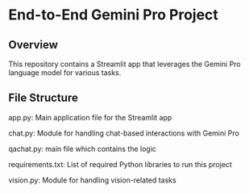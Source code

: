 # End-to-End Gemini Pro Project

## Overview

This repository contains a Streamlit app that leverages the Gemini Pro language model for various tasks.

## File Structure

app.py: Main application file for the Streamlit app

chat.py: Module for handling chat-based interactions with Gemini Pro

qachat.py: main file which contains the logic

requirements.txt: List of required Python libraries to run this project

vision.py: Module for handling vision-related tasks
